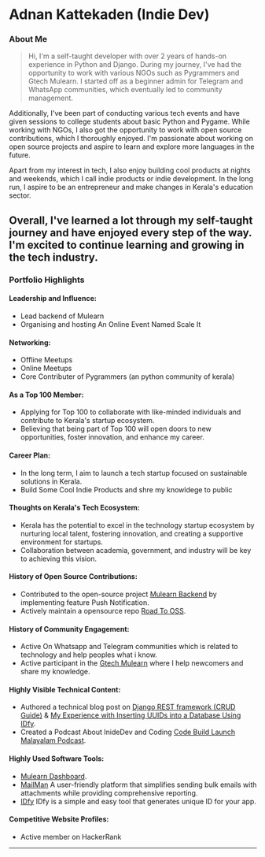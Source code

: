 # Adnan Kattekaden (Indie Dev)

### About Me

>Hi, I'm a self-taught developer with over 2 years of hands-on experience in Python and Django. During my journey, I've had the opportunity to work with various NGOs such as Pygrammers and Gtech Mulearn. I started off as a beginner admin for Telegram and WhatsApp communities, which eventually led to community management.

Additionally, I've been part of conducting various tech events and have given sessions to college students about basic Python and Pygame. While working with NGOs, I also got the opportunity to work with open source contributions, which I thoroughly enjoyed. I'm passionate about working on open source projects and aspire to learn and explore more languages in the future.

Apart from my interest in tech, I also enjoy building cool products at nights and weekends, which I call indie products or indie development. In the long run, I aspire to be an entrepreneur and make changes in Kerala's education sector.

Overall, I've learned a lot through my self-taught journey and have enjoyed every step of the way. I'm excited to continue learning and growing in the tech industry.
---

### Portfolio Highlights

#### Leadership and Influence:

- Lead backend of Mulearn
- Organising and hosting An Online Event Named Scale It

#### Networking:

- Offline Meetups
- Online Meetups
- Core Contributer of Pygrammers (an python community of kerala)

#### As a Top 100 Member:

- Applying for Top 100 to collaborate with like-minded individuals and contribute to Kerala's startup ecosystem.
- Believing that being part of Top 100 will open doors to new opportunities, foster innovation, and enhance my career.

#### Career Plan:
- In the long term, I aim to launch a tech startup focused on sustainable solutions in Kerala.
- Build Some Cool Indie Products and shre my knowldege to public

#### Thoughts on Kerala's Tech Ecosystem:

- Kerala has the potential to excel in the technology startup ecosystem by nurturing local talent, fostering innovation, and creating a supportive environment for startups.
- Collaboration between academia, government, and industry will be key to achieving this vision.

#### History of Open Source Contributions:

- Contributed to the open-source project [Mulearn Backend](https://github.com/gtech-mulearn/mulearnbackend) by implementing feature Push Notification.
- Actively maintain a opensource repo [Road To OSS](https://github.com/pygrammers-org/Road-to-OSS).

#### History of Community Engagement:

- Active On Whatsapp and Telegram communities which is related to technology and help peoples what i know.
- Active participant in the [Gtech Mulearn](https://discord.gg/tech-community) where I help newcomers and share my knowledge.

#### Highly Visible Technical Content:

- Authored a technical blog post on [Django REST framework (CRUD Guide)](https://medium.com/dev-genius/django-rest-framework-crud-guide-e0e1ce1ee766) & [My Experience with Inserting UUIDs into a Database Using IDfy](https://blog.devgenius.io/my-experience-with-inserting-uuids-into-a-database-using-idfy-c8a2924c95ec).
- Created a Podcast About InideDev and Coding [Code Build Launch Malayalam Podcast](https://open.spotify.com/show/72xbcXTLWL3WqeJyFqyhm7?si=d1e23841522946e1).

#### Highly Used Software Tools:
- [Mulearn Dashboard](https://app.mulearn.org).
- [MailMan](https://mailman.buildnship.in/) A user-friendly platform that simplifies sending bulk emails with attachments while providing comprehensive reporting.
- [IDfy](https://idfy.buildnship.in/) IDfy is a simple and easy tool that generates unique ID for your app.


#### Competitive Website Profiles:

- Active member on HackerRank

---
